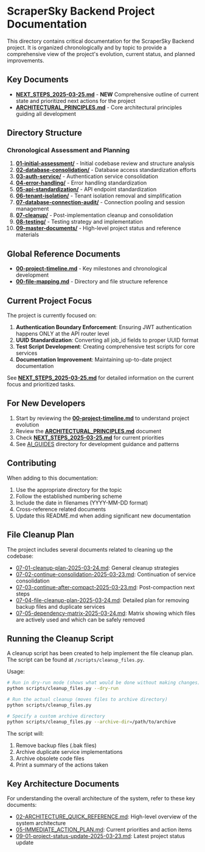 # ScraperSky Backend Project Documentation

This directory contains critical documentation for the ScraperSky Backend project. It is organized chronologically and by topic to provide a comprehensive view of the project's evolution, current status, and planned improvements.

## Key Documents

- [**NEXT_STEPS_2025-03-25.md**](/project-docs/07-database-connection-audit/NEXT_STEPS_2025-03-25.md) - **NEW** Comprehensive outline of current state and prioritized next actions for the project
- [**ARCHITECTURAL_PRINCIPLES.md**](/project-docs/07-database-connection-audit/ARCHITECTURAL_PRINCIPLES.md) - Core architectural principles guiding all development

## Directory Structure

### Chronological Assessment and Planning

1. [**01-initial-assessment/**](./01-initial-assessment/) - Initial codebase review and structure analysis
2. [**02-database-consolidation/**](./02-database-consolidation/) - Database access standardization efforts
3. [**03-auth-service/**](./03-auth-service/) - Authentication service consolidation
4. [**04-error-handling/**](./04-error-handling/) - Error handling standardization
5. [**05-api-standardization/**](./05-api-standardization/) - API endpoint standardization
6. [**06-tenant-isolation/**](./06-tenant-isolation/) - Tenant isolation removal and simplification
7. [**07-database-connection-audit/**](./07-database-connection-audit/) - Connection pooling and session management
8. [**07-cleanup/**](./07-cleanup/) - Post-implementation cleanup and consolidation
9. [**08-testing/**](./08-testing/) - Testing strategy and implementation
10. [**09-master-documents/**](./09-master-documents/) - High-level project status and reference materials

## Global Reference Documents

- [**00-project-timeline.md**](./00-project-timeline.md) - Key milestones and chronological development
- [**00-file-mapping.md**](./00-file-mapping.md) - Directory and file structure reference

## Current Project Focus

The project is currently focused on:

1. **Authentication Boundary Enforcement**: Ensuring JWT authentication happens ONLY at the API router level
2. **UUID Standardization**: Converting all job_id fields to proper UUID format
3. **Test Script Development**: Creating comprehensive test scripts for core services
4. **Documentation Improvement**: Maintaining up-to-date project documentation

See [**NEXT_STEPS_2025-03-25.md**](/project-docs/07-database-connection-audit/NEXT_STEPS_2025-03-25.md) for detailed information on the current focus and prioritized tasks.

## For New Developers

1. Start by reviewing the [**00-project-timeline.md**](./00-project-timeline.md) to understand project evolution
2. Review the [**ARCHITECTURAL_PRINCIPLES.md**](/project-docs/07-database-connection-audit/ARCHITECTURAL_PRINCIPLES.md) document
3. Check [**NEXT_STEPS_2025-03-25.md**](/project-docs/07-database-connection-audit/NEXT_STEPS_2025-03-25.md) for current priorities
4. See [AI_GUIDES](/AI_GUIDES/) directory for development guidance and patterns

## Contributing

When adding to this documentation:

1. Use the appropriate directory for the topic
2. Follow the established numbering scheme
3. Include the date in filenames (YYYY-MM-DD format)
4. Cross-reference related documents
5. Update this README.md when adding significant new documentation

## File Cleanup Plan

The project includes several documents related to cleaning up the codebase:

- [07-01-cleanup-plan-2025-03-24.md](./07-cleanup/07-01-cleanup-plan-2025-03-24.md): General cleanup strategies
- [07-02-continue-consolidation-2025-03-23.md](./07-cleanup/07-02-continue-consolidation-2025-03-23.md): Continuation of service consolidation
- [07-03-continue-after-compact-2025-03-23.md](./07-cleanup/07-03-continue-after-compact-2025-03-23.md): Post-compaction next steps
- [07-04-file-cleanup-plan-2025-03-24.md](./07-cleanup/07-04-file-cleanup-plan-2025-03-24.md): Detailed plan for removing backup files and duplicate services
- [07-05-dependency-matrix-2025-03-24.md](./07-cleanup/07-05-dependency-matrix-2025-03-24.md): Matrix showing which files are actively used and which can be safely removed

## Running the Cleanup Script

A cleanup script has been created to help implement the file cleanup plan. The script can be found at `/scripts/cleanup_files.py`.

Usage:

```bash
# Run in dry-run mode (shows what would be done without making changes)
python scripts/cleanup_files.py --dry-run

# Run the actual cleanup (moves files to archive directory)
python scripts/cleanup_files.py

# Specify a custom archive directory
python scripts/cleanup_files.py --archive-dir=/path/to/archive
```

The script will:

1. Remove backup files (.bak files)
2. Archive duplicate service implementations
3. Archive obsolete code files
4. Print a summary of the actions taken

## Key Architecture Documents

For understanding the overall architecture of the system, refer to these key documents:

- [02-ARCHITECTURE_QUICK_REFERENCE.md](../AI_GUIDES/02-ARCHITECTURE_QUICK_REFERENCE.md): High-level overview of the system architecture
- [05-IMMEDIATE_ACTION_PLAN.md](../AI_GUIDES/05-IMMEDIATE_ACTION_PLAN.md): Current priorities and action items
- [09-01-project-status-update-2025-03-23.md](./09-master-documents/09-01-project-status-update-2025-03-23.md): Latest project status update
